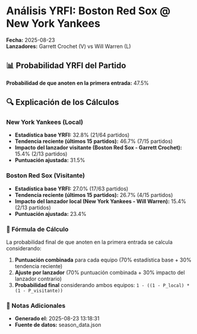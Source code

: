 # Análisis YRFI: Boston Red Sox @ New York Yankees

**Fecha:** 2025-08-23  
**Lanzadores:** Garrett Crochet (V) vs Will Warren (L)

## 📊 Probabilidad YRFI del Partido

**Probabilidad de que anoten en la primera entrada:** 47.5%

## 🔍 Explicación de los Cálculos

### New York Yankees (Local)
- **Estadística base YRFI:** 32.8% (21/64 partidos)
- **Tendencia reciente (últimos 15 partidos):** 46.7% (7/15 partidos)
- **Impacto del lanzador visitante (Boston Red Sox - Garrett Crochet):** 15.4% (2/13 partidos)
- **Puntuación ajustada:** 31.5%

### Boston Red Sox (Visitante)
- **Estadística base YRFI:** 27.0% (17/63 partidos)
- **Tendencia reciente (últimos 15 partidos):** 26.7% (4/15 partidos)
- **Impacto del lanzador local (New York Yankees - Will Warren):** 15.4% (2/13 partidos)
- **Puntuación ajustada:** 23.4%

### 📝 Fórmula de Cálculo

La probabilidad final de que anoten en la primera entrada se calcula considerando:
1. **Puntuación combinada** para cada equipo (70% estadística base + 30% tendencia reciente)
2. **Ajuste por lanzador** (70% puntuación combinada + 30% impacto del lanzador contrario)
3. **Probabilidad final** considerando ambos equipos: `1 - ((1 - P_local) * (1 - P_visitante))`

### 📌 Notas Adicionales

- **Generado el:** 2025-08-23 13:18:31
- **Fuente de datos:** season_data.json
